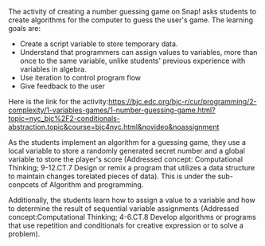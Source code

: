 The activity of creating a number guessing game on Snap! asks students to create algorithms for the computer to guess the user's game. 
The learning goals are: 
* Create a script variable to store temporary data.
* Understand that programmers can assign values to variables, more than once to the same variable, unlike students' previous experience with variables in algebra.
* Use iteration to control program flow
* Give feedback to the user

Here is the link for the activity:https://bjc.edc.org/bjc-r/cur/programming/2-complexity/1-variables-games/1-number-guessing-game.html?topic=nyc_bjc%2F2-conditionals-abstraction.topic&course=bjc4nyc.html&novideo&noassignment

As the students implement an algorithm for a guessing game, they use a local variable to store a randomly generated secret number and a global variable to store the player's score (Addressed concept: Computational Thinking; 9-12.CT.7 Design or remix a program that utilizes a data structure to maintain changes torelated pieces of data). This is under the sub-conpcets of Algorithm and programming. 

Additionally, the students learn how to assign a value to a variable and how to determine the result of sequential variable assignments (Addressed concept:Computational Thinking; 4-6.CT.8 Develop algorithms or programs that use repetition and conditionals for creative expression or to solve a problem).

